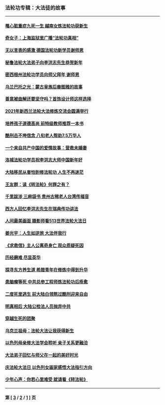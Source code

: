 ### 法轮功专辑：大法徒的故事
---
#### [罹心脏重症九死一生 越南女炼法轮功获新生](../../pages/nf1147481/n13732766.md?05290430) 
#### [奇女子：上海监狱里广播“法轮功真相”](../../pages/nf1147481/n13726443.md?05290430) 
#### [无以言表的感激 德国法轮功新学员谢师恩](../../pages/nf1147481/n13543790.md?05290430) 
#### [秘鲁法轮大法弟子向李洪志先生恭贺新年](../../pages/nf1147481/n13540182.md?05290430) 
#### [密西根州法轮功学员向师父拜年 谢师恩](../../pages/nf1147481/n13538183.md?05290430) 
#### [乌兰巴托之光：蒙古皇族后裔图雅的故事](../../pages/nf1147481/n13155759.md?05290430) 
#### [善意被曲解还要坚守吗？首饰设计师这样选择](../../pages/nf1147481/n13077575.md?05290430) 
#### [2021年新西兰法轮大法修炼交流会圆满举行](../../pages/nf1147481/n13033149.md?05290430) 
#### [培养孩子道德高尚 前特级教师推荐一本书](../../pages/nf1147481/n12938640.md?05290430) 
#### [酷刑击不垮信念 八旬老人帮助7.5万华人](../../pages/nf1147481/n12880712.md?05290430) 
#### [一个来自共产中国的爱情故事：营救未婚妻](../../pages/nf1147481/n12778386.md?05290430) 
#### [洛城法轮功学员祝李洪志大师中国新年好](../../pages/nf1147481/n12724685.md?05290430) 
#### [大陆移民从害怕到修法轮功 人生不再迷茫](../../pages/nf1147481/n12414325.md?05290430) 
#### [王友群：读《转法轮》何罪之有？](../../pages/nf1147481/n12408647.md?05290430) 
#### [千里跋涉 三麻袋书 贵州古稀老人台湾传福音](../../pages/nf1147481/n12198750.md?05290430) 
#### [西方人回忆李洪志先生在瑞典传功讲法](../../pages/nf1147481/n12099607.md?05290430) 
#### [人间最美画面 摄影师看513世界法轮大法日](../../pages/nf1147481/n12094118.md?05290430) 
#### [姜光宇：人生如逆旅 大法伴我行](../../pages/nf1147481/n12088664.md?05290430) 
#### [《求救信》主人公离奇身亡 观众质疑死因](../../pages/nf1147481/n11845215.md?05290430) 
#### [历经磨难 尽显英华](../../pages/nf1147481/n11723297.md?05290430) 
#### [探寻东方养生道 希腊青年在修炼中得到升华](../../pages/nf1147481/n11494502.md?05290430) 
#### [患脑瘤等死 中共总参工程师炼法轮功后痊愈](../../pages/nf1147481/n11466682.md?05290430) 
#### [二度死里逃生 前大陆白领熬过酷刑迎来自由](../../pages/nf1147481/n11368594.md?05290430) 
#### [明真相后 大陆公检法人员抛弃中共](../../pages/nf1147481/n11358618.md?05290430) 
#### [穿越生死的团聚](../../pages/nf1147481/n11258922.md?05290430) 
#### [乌克兰祖母：法轮大法让我获得新生](../../pages/nf1147481/n11269457.md?05290430) 
#### [以色列母亲修大法学会聆听 亲子关系更融洽](../../pages/nf1147481/n11268195.md?05290430) 
#### [大法弟子回忆与师父在一起的美好时光](../../pages/nf1147481/n11267759.md?05290430) 
#### [庆法轮大法日 以色列女画家感悟大法指引方向](../../pages/nf1147481/n11267735.md?05290430) 
#### [少年心声：你若心里难受 就请看《转法轮》](../../pages/nf1147481/n11267496.md?05290430) 

---
#### 第 [ [3](./3.md?05290430) / [2](./2.md?05290430) / [1](./1.md?05290430) ] 页
